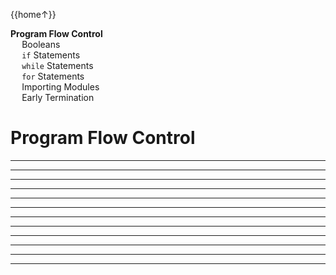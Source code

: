 <link rel="stylesheet" href="{{baseUrl}}/css/programming.css">

<div class="website-content">
<div id="toc">

{{home↑}}
* [**Program Flow Control**](#program-flow-control)
  * [Booleans](#booleans)
  * [`if` Statements](#if-statements)
  * [`while` Statements](#while-statements)
  * [`for` Statements](#for-statements)
  * [Importing Modules](#importing-modules)
  * [Early Termination](#early-termination)
  
</div>
<div id="main">

# Program Flow Control

<include src="../booleans/text.md" /><hr><hr>
<include src="../if/text.md" /><hr><hr>
<include src="../while/text.md" /><hr><hr>
<include src="../for/text.md" /><hr><hr>
<include src="../import/text.md" /><hr><hr>
<include src="../exit/text.md" /><hr><hr>

</div>
</div>
